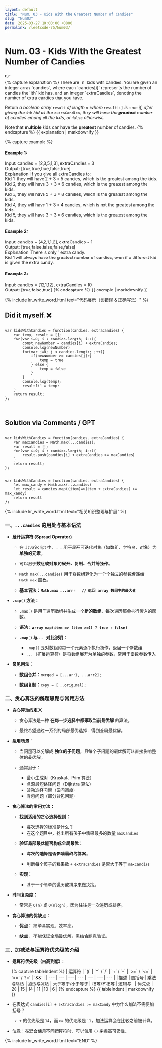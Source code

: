 ```yaml
---
layout: default
title: "Num. 03 - Kids With the Greatest Number of Candies"
slug: "Num03"
date: 2025-03-27 10:00:00 +0800
permalink: /leetcode-75/Num03/
---
```


# Num. 03 - Kids With the Greatest Number of Candies

<aside class="asideDiv">
    <div>👉</div>
    <div>
        <main>
            {% capture explanation %}
There are `n` kids with candies. You are given an integer array `candies`, where each `candies[i]` represents the number of candies the `ith` kid has, and an integer `extraCandies`, denoting the number of extra candies that you have.

Return *a boolean array* `result` *of length* `n`*, where* `result[i]` *is* `true` *if, after giving the* `ith` *kid all the* `extraCandies`*, they will have the **greatest** number of candies among all the kids, or* `false` *otherwise*.

Note that **multiple** kids can have the **greatest** number of candies.
            {% endcapture %}
            {{ explanation | markdownify }}
        </main>
        <main>
            {% capture example %}
#### Example 1:
Input: candies = [2,3,5,1,3], extraCandies = 3<br>
Output: [true,true,true,false,true]<br>
Explanation: If you give all extraCandies to:<br>
Kid 1, they will have 2 + 3 = 5 candies, which is the greatest among the kids.<br>
Kid 2, they will have 3 + 3 = 6 candies, which is the greatest among the kids.<br>
Kid 3, they will have 5 + 3 = 8 candies, which is the greatest among the kids.<br>
Kid 4, they will have 1 + 3 = 4 candies, which is not the greatest among the kids.<br>
Kid 5, they will have 3 + 3 = 6 candies, which is the greatest among the kids.

#### Example 2:
Input: candies = [4,2,1,1,2], extraCandies = 1<br>
Output: [true,false,false,false,false]<br>
Explanation: There is only 1 extra candy.<br>
Kid 1 will always have the greatest number of candies, even if a different kid is given the extra candy.
#### Example 3:
Input: candies = [12,1,12], extraCandies = 10<br>
Output: [true,false,true]
            {% endcapture %}
            {{ example | markdownify }}
        </main>
    </div>
</aside>


{% include hr_write_word.html text="代码展示（含错误 & 正确写法）" %}

## **Did it myself.** &#x274C;
<pre><code class="language-js">
var kidsWithCandies = function(candies, extraCandies) {
    var temp, result = [];
    for(var i=0; i < candies.length; i++){
        const newNumber = candies[i] + extraCandies;
        console.log(newNumber)
        for(var j=0; j < candies.length; j++){
            if(newNumber >= candies[j]){
                temp = true
            } else {
                temp = false
            }
        }
        console.log(temp);
        result[i] = temp;
    }
    return result;
};
</code></pre>
<br />

## **Solution via Comments / GPT**
<pre><code class="language-js">
var kidsWithCandies = function(candies, extraCandies) {
    var maxCandies = Math.max(...candies);
    var result = [];
    for(var i=0; i < candies.length; i++){
        result.push(candies[i] + extraCandies >= maxCandies)
    }
    return result;
};
</code></pre>

<pre><code class="language-js">
var kidsWithCandies = function(candies, extraCandies) {
    let max_candy = Math.max(...candies)
    let result = candies.map((item)=>(item + extraCandies) >= max_candy)
    return result
};
</code></pre>


{% include hr_write_word.html text="相关知识整理与扩展" %}

### **一、`...candies` 的用处与基本语法**

- **展开运算符 (Spread Operator)：**

    - 在 JavaScript 中，`...` 用于展开可迭代对象（如数组、字符串、对象）为**单独的元素**。

    - 可以用于**数组或对象的展开、复制、合并等操作**。

    - `Math.max(...candies)` 用于将数组转化为一个个独立的参数传递给 `Math.max` 函数。

    - **基本语法：`Math.max(...arr)   // 返回 array 数组中的最大值`**

- **`.map()` 方法：**

    - `.map()` 是用于遍历数组并生成一个**新的数组**，每次遍历都会执行传入的函数。

    - **语法：`array.map(item => (item >=4) ? true : false)`**

    - **`.map()` 与 `...` 对比说明：**
        - `.map()` 是对数组的每一个元素逐个执行操作，返回一个新数组
        - `...`（扩展运算符）是将数组展开为单独的参数，常用于函数参数传入

- **常见用法：**
    - **数组合并：**`merged = [...arr1, ...arr2];`

    - **数组复制：**`copy = [...original];`

### **二、贪心算法的解题思路与常用方法**

- **贪心算法的定义：**

    - 贪心算法是一种 **在每一步选择中都采取当前最优解** 的算法。

    - 最终希望通过一系列的局部最优选择，得到全局最优解。

- **适用场景：**

    - 当问题可以分解成 **独立的子问题**，且每个子问题的最优解可以直接影响整体的最优解。

    - 通常用于：
        - 最小生成树（Kruskal、Prim 算法）
        - 单源最短路径问题（Dijkstra 算法）
        - 活动选择问题（区间调度）
        - 背包问题（部分背包问题）

- **贪心算法的常用方法：**

    - **找到适用的贪心选择规则：**

        - 每次选择的标准是什么？
        - 在这个题目中，找出所有孩子中糖果最多的数量 `maxCandies`

    - **验证局部最优能否构成全局最优：**

        - **每次的选择是否影响最终的答案。**

        - 判断每个孩子的糖果数 `+ extraCandies` 是否大于等于 `maxCandies`

    - **实现：**

        - 基于一个简单的遍历或排序来做决策。

- **时间复杂度：**

    - 常常是 `O(n)` 或 `O(nlogn)`，因为往往是一次遍历或排序。

- **贪心算法的优缺点：**

    - **优点：** 简单易实现、效率高。

    - **缺点：** 不能保证全局最优解，需结合题意验证。

### 三、加减法与运算符优先级的介绍

- <b>运算符优先级（由高到低）</b>：
<div style="margin-left: 1.5em;">
{% capture tableIndent %}
| 运算符 | `()` | `*` / `/` | `+` / `-` | `>=` / `<=` | `==` / `!=` | `&&` |
| --- | --- | --- | --- | --- | --- | --- |
| 描述 | 圆括号 | 乘法与除法 | 加法与减法 | 大于等于/小于等于 | 相等/不相等 | 逻辑与 |
| 优先级 | 20 | 15 | 14 | 11 | 10 | 6 |
{% endcapture %}
{{ tableIndent | markdownify }}
</div>

- 在表达式 `candies[i] + extraCandies >= maxCandy` 中为什么加法不需要加括号？

    - `+` 的优先级是 `14`，而 `>=` 的优先级是 `11`，加法运算会在比较之前被计算。

- 注意：在混合使用不同运算符时，可以使用 `()` 来提高可读性。

{% include hr_write_word.html text="END" %}